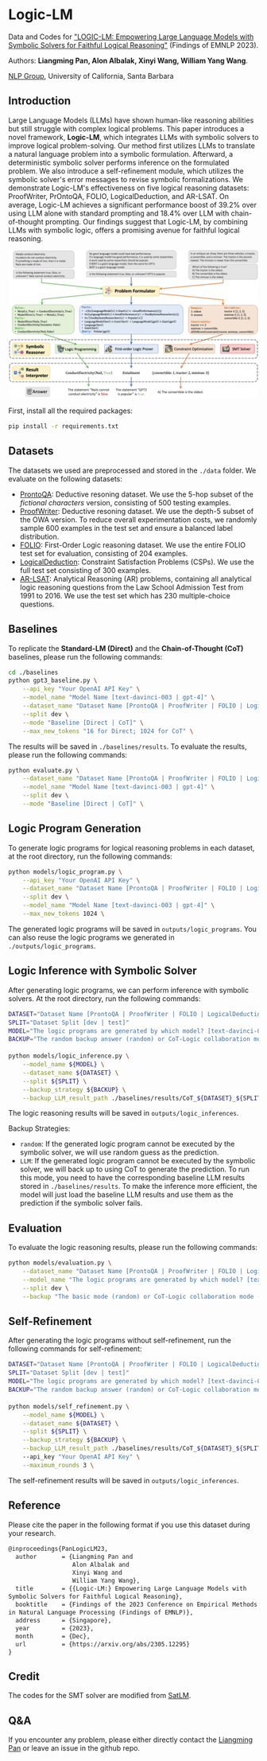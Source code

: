 # Logic-LM
Data and Codes for ["LOGIC-LM: Empowering Large Language Models with Symbolic Solvers for Faithful Logical Reasoning"](https://arxiv.org/abs/2305.12295) (Findings of EMNLP 2023).

Authors: **Liangming Pan, Alon Albalak, Xinyi Wang, William Yang Wang**.

[NLP Group](http://nlp.cs.ucsb.edu/), University of California, Santa Barbara

## Introduction

Large Language Models (LLMs) have shown human-like reasoning abilities but still struggle with complex logical problems. This paper introduces a novel framework, **Logic-LM**, which integrates LLMs with symbolic solvers to improve logical problem-solving. Our method first utilizes LLMs to translate a natural language problem into a symbolic formulation. Afterward, a deterministic symbolic solver performs inference on the formulated problem. We also introduce a self-refinement module, which utilizes the symbolic solver's error messages to revise symbolic formalizations. We demonstrate Logic-LM's effectiveness on five logical reasoning datasets: ProofWriter, PrOntoQA, FOLIO, LogicalDeduction, and AR-LSAT. On average, Logic-LM achieves a significant performance boost of 39.2% over using LLM alone with standard prompting and 18.4% over LLM with chain-of-thought prompting. Our findings suggest that Logic-LM, by combining LLMs with symbolic logic, offers a promising avenue for faithful logical reasoning.

![The general framework of Logic-LM](./framework.png)

First, install all the required packages:

```bash
pip install -r requirements.txt
```

## Datasets

The datasets we used are preprocessed and stored in the `./data` folder. We evaluate on the following datasets:

- [ProntoQA](https://github.com/asaparov/prontoqa): Deductive resoning dataset. We use the 5-hop subset of the *fictional characters* version, consisting of 500 testing examples.
- [ProofWriter](https://allenai.org/data/proofwriter): Deductive resoning dataset. We use the depth-5 subset of the OWA version. To reduce overall experimentation costs, we randomly sample 600 examples in the test set and ensure a balanced label distribution.
- [FOLIO](https://github.com/Yale-LILY/FOLIO): First-Order Logic reasoning dataset. We use the entire FOLIO test set for evaluation, consisting of 204 examples.
- [LogicalDeduction](https://github.com/google/BIG-bench/tree/main/bigbench/benchmark_tasks/logical_deduction): Constraint Satisfaction Problems (CSPs). We use the full test set consisting of 300 examples.
- [AR-LSAT](https://github.com/zhongwanjun/AR-LSAT): Analytical Reasoning (AR) problems, containing all analytical logic reasoning questions from the Law School Admission Test from 1991 to 2016. We use the test set which has 230 multiple-choice questions.

## Baselines

To replicate the **Standard-LM (Direct)** and the **Chain-of-Thought (CoT)** baselines, please run the following commands:

```bash
cd ./baselines
python gpt3_baseline.py \
    --api_key "Your OpenAI API Key" \
    --model_name "Model Name [text-davinci-003 | gpt-4]" \
    --dataset_name "Dataset Name [ProntoQA | ProofWriter | FOLIO | LogicalDeduction ｜ AR-LSAT]" \
    --split dev \
    --mode "Baseline [Direct | CoT]" \
    --max_new_tokens "16 for Direct; 1024 for CoT" \
```

The results will be saved in `./baselines/results`. To evaluate the results, please run the following commands:

```bash
python evaluate.py \
    --dataset_name "Dataset Name [ProntoQA | ProofWriter | FOLIO | LogicalDeduction ｜ AR-LSAT]" \
    --model_name "Model Name [text-davinci-003 | gpt-4]" \
    --split dev \
    --mode "Baseline [Direct | CoT]" \
```

## Logic Program Generation

To generate logic programs for logical reasoning problems in each dataset, at the root directory, run the following commands:

```bash
python models/logic_program.py \
    --api_key "Your OpenAI API Key" \
    --dataset_name "Dataset Name [ProntoQA | ProofWriter | FOLIO | LogicalDeduction ｜ AR-LSAT]" \
    --split dev \
    --model_name "Model Name [text-davinci-003 | gpt-4]" \
    --max_new_tokens 1024 \
```

The generated logic programs will be saved in `outputs/logic_programs`. You can also reuse the logic programs we generated in `./outputs/logic_programs`.

## Logic Inference with Symbolic Solver

After generating logic programs, we can perform inference with symbolic solvers. At the root directory, run the following commands:

```bash
DATASET="Dataset Name [ProntoQA | ProofWriter | FOLIO | LogicalDeduction ｜ AR-LSAT]"
SPLIT="Dataset Split [dev | test]"
MODEL="The logic programs are generated by which model? [text-davinci-003 | gpt-4]"
BACKUP="The random backup answer (random) or CoT-Logic collaboration mode (LLM)"

python models/logic_inference.py \
    --model_name ${MODEL} \
    --dataset_name ${DATASET} \
    --split ${SPLIT} \
    --backup_strategy ${BACKUP} \
    --backup_LLM_result_path ./baselines/results/CoT_${DATASET}_${SPLIT}_${MODEL}.json
```

The logic reasoning results will be saved in `outputs/logic_inferences`.

Backup Strategies:
- `random`: If the generated logic program cannot be executed by the symbolic solver, we will use random guess as the prediction.
- `LLM`: If the generated logic program cannot be executed by the symbolic solver, we will back up to using CoT to generate the prediction. To run this mode, you need to have the corresponding baseline LLM results stored in `./baselines/results`. To make the inference more efficient, the model will just load the baseline LLM results and use them as the prediction if the symbolic solver fails.

## Evaluation

To evaluate the logic reasoning results, please run the following commands:

```bash
python models/evaluation.py \
    --dataset_name "Dataset Name [ProntoQA | ProofWriter | FOLIO | LogicalDeduction]" \
    --model_name "The logic programs are generated by which model? [text-davinci-003 | gpt-4]" \
    --split dev \
    --backup "The basic mode (random) or CoT-Logic collaboration mode (LLM)"
```

## Self-Refinement

After generating the logic programs without self-refinement, run the following commands for self-refinement:

```bash
DATASET="Dataset Name [ProntoQA | ProofWriter | FOLIO | LogicalDeduction ｜ AR-LSAT]"
SPLIT="Dataset Split [dev | test]"
MODEL="The logic programs are generated by which model? [text-davinci-003 | gpt-4]"
BACKUP="The random backup answer (random) or CoT-Logic collaboration mode (LLM)"

python models/self_refinement.py \
    --model_name ${MODEL} \
    --dataset_name ${DATASET} \
    --split ${SPLIT} \
    --backup_strategy ${BACKUP} \
    --backup_LLM_result_path ./baselines/results/CoT_${DATASET}_${SPLIT}_${MODEL}.json
    --api_key "Your OpenAI API Key" \
    --maximum_rounds 3 \
```

The self-refinement results will be saved in `outputs/logic_inferences`.

## Reference
Please cite the paper in the following format if you use this dataset during your research.

```
@inproceedings{PanLogicLM23,
  author       = {Liangming Pan and
                  Alon Albalak and
                  Xinyi Wang and
                  William Yang Wang},
  title        = {{Logic-LM:} Empowering Large Language Models with Symbolic Solvers for Faithful Logical Reasoning},
  booktitle    = {Findings of the 2023 Conference on Empirical Methods in Natural Language Processing (Findings of EMNLP)},
  address      = {Singapore},
  year         = {2023},
  month        = {Dec},
  url          = {https://arxiv.org/abs/2305.12295}
}
```

## Credit
The codes for the SMT solver are modified from [SatLM](https://github.com/xiye17/sat-lm).

## Q&A
If you encounter any problem, please either directly contact the [Liangming Pan](liangmingpan@ucsb.edu) or leave an issue in the github repo.
